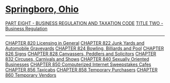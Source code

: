[Springboro, Ohio](indexee20.html)
==================================

[PART EIGHT - BUSINESS REGULATION AND TAXATION CODE](394aa412.html)
[TITLE TWO - Business Regulation](3966a412.html)

* * * * *

[CHAPTER 820 Licensing in General](3976a412.html) [CHAPTER 822 Junk
Yards and Automobile Graveyards](39bda412.html) [CHAPTER 824 Bowling,
Billiards and Pool](39dca412.html) [CHAPTER 826 Signs](39f7a412.html)
[CHAPTER 828 Canvassers, Peddlers and Solicitors](3c02a412.html)
[CHAPTER 832 Circuses, Carnivals and Shows](3c2ca412.html) [CHAPTER 840
Sexually Oriented Businesses](3c52a412.html) [CHAPTER 850 Computerized
Internet Sweepstakes Cafes](3dd2a412.html) [CHAPTER 856
Taxicabs](3e84a412.html) [CHAPTER 858 Temporary
Purchasers](3ecfa412.html) [CHAPTER 860 Temporary
Vendors](3ee8a412.html)
